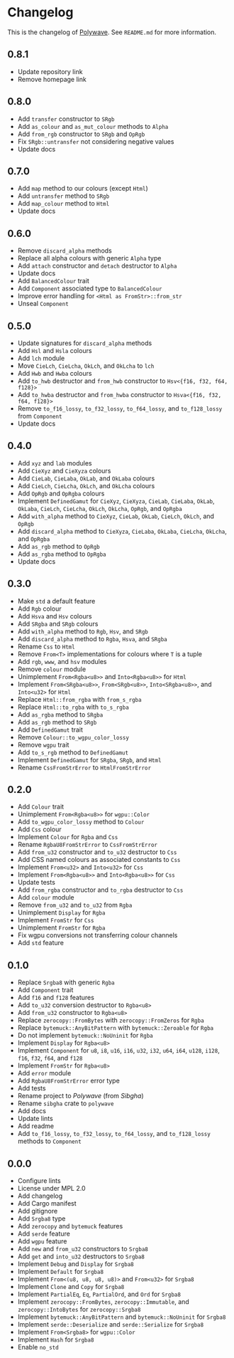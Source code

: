 # Changelog

This is the changelog of [Polywave](https://crates.io/crates/polywave/).
See `README.md` for more information.

## 0.8.1

* Update repository link
* Remove homepage link

## 0.8.0

* Add `transfer` constructor to `SRgb`
* Add `as_colour` and `as_mut_colour` methods to `Alpha`
* Add `from_rgb` constructor to `SRgb` and `OpRgb`
* Fix `SRgb::untransfer` not considering negative values
* Update docs

## 0.7.0

* Add `map` method to our colours (except `Html`)
* Add `untransfer` method to `SRgb`
* Add `map_colour` method to `Html`
* Update docs

## 0.6.0

* Remove `discard_alpha` methods
* Replace all alpha colours with generic `Alpha` type
* Add `attach` constructor and `detach` destructor to `Alpha`
* Update docs
* Add `BalancedColour` trait
* Add `Component` associated type to `BalancedColour`
* Improve error handling for `<Html as FromStr>::from_str`
* Unseal `Component`

## 0.5.0

* Update signatures for `discard_alpha` methods
* Add `Hsl` and `Hsla` colours
* Add `lch` module
* Move `CieLch`, `CieLcha`, `OkLch`, and `OkLcha` to `lch`
* Add `Hwb` and `Hwba` colours
* Add `to_hwb` destructor and `from_hwb` constructor to `Hsv<{f16, f32, f64, f128}>`
* Add `to_hwba` destructor and `from_hwba` constructor to `Hsva<{f16, f32, f64, f128}>`
* Remove `to_f16_lossy`, `to_f32_lossy`, `to_f64_lossy`, and `to_f128_lossy` from `Component`
* Update docs

## 0.4.0

* Add `xyz` and `lab` modules
* Add `CieXyz` and `CieXyza` colours
* Add `CieLab`, `CieLaba`, `OkLab`, and `OkLaba` colours
* Add `CieLch`, `CieLcha`, `OkLch`, and `OkLcha` colours
* Add `OpRgb` and `OpRgba` colours
* Implement `DefinedGamut` for `CieXyz`, `CieXyza`, `CieLab`, `CieLaba`, `OkLab`, `OkLaba`, `CieLch`, `CieLcha`, `OkLch`, `OkLcha`, `OpRgb`, and `OpRgba`
* Add `with_alpha` method to `CieXyz`, `CieLab`, `OkLab`, `CieLch`, `OkLch`, and `OpRgb`
* Add `discard_alpha` method to `CieXyza`, `CieLaba`, `OkLaba`, `CieLcha`, `OkLcha`, and `OpRgba`
* Add `as_rgb` method to `OpRgb`
* Add `as_rgba` method to `OpRgba`
* Update docs

## 0.3.0

* Make `std` a default feature
* Add `Rgb` colour
* Add `Hsva` and `Hsv` colours
* Add `SRgba` and `SRgb` colours
* Add `with_alpha` method to `Rgb`, `Hsv`, and `SRgb`
* Add `discard_alpha` method to `Rgba`, `Hsva`, and `SRgba`
* Rename `Css` to `Html`
* Remove `From<T>` implementations for colours where `T` is a tuple
* Add `rgb`, `www`, and `hsv` modules
* Remove `colour` module
* Unimplement `From<Rgba<u8>>` and `Into<Rgba<u8>>` for `Html`
* Implement `From<SRgba<u8>>`, `From<SRgb<u8>>`, `Into<SRgba<u8>>`, and `Into<u32>` for `Html`
* Replace `Html::from_rgba` with `from_s_rgba`
* Replace `Html::to_rgba` with `to_s_rgba`
* Add `as_rgba` method to `SRgba`
* Add `as_rgb` method to `SRgb`
* Add `DefinedGamut` trait
* Remove `Colour::to_wgpu_color_lossy`
* Remove `wgpu` trait
* Add `to_s_rgb` method to `DefinedGamut`
* Implement `DefinedGamut` for `SRgba`, `SRgb`, and `Html`
* Rename `CssFromStrError` to `HtmlFromStrError`

## 0.2.0

* Add `Colour` trait
* Unimplement `From<Rgba<u8>>` for `wgpu::Color`
* Add `to_wgpu_color_lossy` method to `Colour`
* Add `Css` colour
* Implement `Colour` for `Rgba` and `Css`
* Rename `RgbaU8FromStrError` to `CssFromStrError`
* Add `from_u32` constructor and `to_u32` destructor to `Css`
* Add CSS named colours as associated constants to `Css`
* Implement `From<u32>` and `Into<u32>` for `Css`
* Implement `From<Rgba<u8>>` and `Into<Rgba<u8>>` for `Css`
* Update tests
* Add `from_rgba` constructor and `to_rgba` destructor to `Css`
* Add `colour` module
* Remove `from_u32` and `to_u32` from `Rgba`
* Unimplement `Display` for `Rgba`
* Implement `FromStr` for `Css`
* Unimplement `FromStr` for `Rgba`
* Fix wgpu conversions not transferring colour channels
* Add `std` feature

## 0.1.0

* Replace `Srgba8` with generic `Rgba`
* Add `Component` trait
* Add `f16` and `f128` features
* Add `to_u32` conversion destructor to `Rgba<u8>`
* Add `from_u32` constructor to `Rgba<u8>`
* Replace `zerocopy::FromBytes` with `zerocopy::FromZeros` for `Rgba`
* Replace `bytemuck::AnyBitPattern` with `bytemuck::Zeroable` for `Rgba`
* Do not implement `bytemuck::NoUninit` for `Rgba`
* Implement `Display` for `Rgba<u8>`
* Implement `Component` for `u8`, `i8`, `u16`, `i16`, `u32`, `i32`, `u64`, `i64`, `u128`, `i128`, `f16`, `f32`, `f64`, and `f128`
* Implement `FromStr` for `Rgba<u8>`
* Add `error` module
* Add `RgbaU8FromStrError` error type
* Add tests
* Rename project to *Polywave* (from *Sibgha*)
* Rename `sibgha` crate to `polywave`
* Add docs
* Update lints
* Add readme
* Add `to_f16_lossy`, `to_f32_lossy`, `to_f64_lossy`, and `to_f128_lossy` methods to `Component`

## 0.0.0

* Configure lints
* License under MPL 2.0
* Add changelog
* Add Cargo manifest
* Add gitignore
* Add `Srgba8` type
* Add `zerocopy` and `bytemuck` features
* Add `serde` feature
* Add `wgpu` feature
* Add `new` and `from_u32` constructors to `Srgba8`
* Add `get` and `into_u32` destructors to `Srgba8`
* Implement `Debug` and `Display` for `Srgba8`
* Implement `Default` for `Srgba8`
* Implement `From<(u8, u8, u8, u8)>` and `From<u32>` for `Srgba8`
* Implement `Clone` and `Copy` for `Srgba8`
* Implement `PartialEq`, `Eq`, `PartialOrd`, and `Ord` for `Srgba8`
* Implement `zerocopy::FromBytes`, `zerocopy::Immutable`, and `zerocopy::IntoBytes` for `zerocopy::Srgba8`
* Implement `bytemuck::AnyBitPattern` and `bytemuck::NoUninit` for `Srgba8`
* Implement `serde::Deserialize` and `serde::Serialize` for `Srgba8`
* Implement `From<Srgba8>` for `wgpu::Color`
* Implement `Hash` for `Srgba8`
* Enable `no_std`

